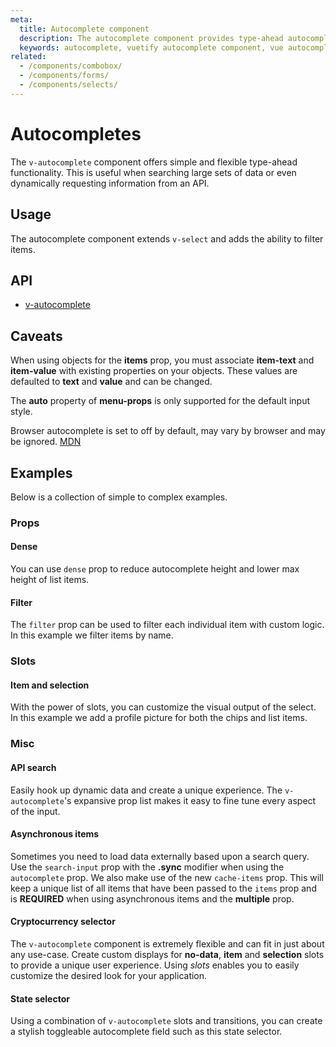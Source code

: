 ```yaml
---
meta:
  title: Autocomplete component
  description: The autocomplete component provides type-ahead autocomplete functionality and provides a list of available options.
  keywords: autocomplete, vuetify autocomplete component, vue autocomplete component
related:
  - /components/combobox/
  - /components/forms/
  - /components/selects/
---
```


# Autocompletes

The `v-autocomplete` component offers simple and flexible type-ahead functionality. This is useful when searching large sets of data or even dynamically requesting information from an API.

<entry-ad />

## Usage

The autocomplete component extends `v-select` and adds the ability to filter items.

<usage name="v-autocomplete" />

## API

- [v-autocomplete](/api/v-autocomplete)

<api-section page="components/autocompletes" />

## Caveats

<alert type="error">

  When using objects for the **items** prop, you must associate **item-text** and **item-value** with existing properties on your objects. These values are defaulted to **text** and **value** and can be changed.

</alert>

<alert type="warning">

  The **auto** property of **menu-props** is only supported for the default input style.

</alert>

<alert type="info">

  Browser autocomplete is set to off by default, may vary by browser and may be ignored. [MDN](https://developer.mozilla.org/en-US/docs/Web/Security/Securing_your_site/Turning_off_form_autocompletion)

</alert>

## Examples

Below is a collection of simple to complex examples.

### Props

#### Dense

You can use `dense` prop to reduce autocomplete height and lower max height of list items.

<example file="v-autocomplete/prop-dense" />

#### Filter

The `filter` prop can be used to filter each individual item with custom logic. In this example we filter items by name.

<example file="v-autocomplete/prop-filter" />

### Slots

#### Item and selection

With the power of slots, you can customize the visual output of the select. In this example we add a profile picture for both the chips and list items.

<example file="v-autocomplete/slot-item-and-selection" />

### Misc

#### API search

Easily hook up dynamic data and create a unique experience. The `v-autocomplete`'s expansive prop list makes it easy to fine tune every aspect of the input.

<example file="v-autocomplete/misc-api-search" />

#### Asynchronous items

Sometimes you need to load data externally based upon a search query. Use the `search-input` prop with the **.sync** modifier when using the `autocomplete` prop. We also make use of the new `cache-items` prop. This will keep a unique list of all items that have been passed to the `items` prop and is **REQUIRED** when using asynchronous items and the **multiple** prop.

<example file="v-autocomplete/misc-asynchronous-items" />

#### Cryptocurrency selector

The `v-autocomplete` component is extremely flexible and can fit in just about any use-case. Create custom displays for **no-data**, **item** and **selection** slots to provide a unique user experience. Using _slots_ enables you to easily customize the desired look for your application.

<example file="v-autocomplete/misc-cryptocurrency-selector" />

#### State selector

Using a combination of `v-autocomplete` slots and transitions, you can create a stylish toggleable autocomplete field such as this state selector.

<example file="v-autocomplete/misc-state-selector" />

<backmatter />
